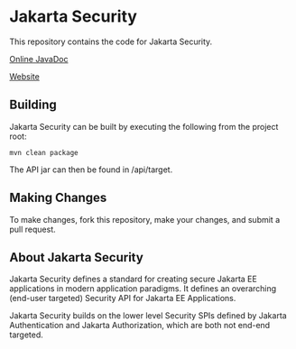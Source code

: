# Jakarta Security

This repository contains the code for Jakarta Security.

[Online JavaDoc](https://javadoc.io/doc/jakarta.security.enterprise/jakarta.security.enterprise-api/)

[Website](https://jakartaee.github.io/security/)

Building
--------

Jakarta Security can be built by executing the following from the project root:

``mvn clean package``

The API jar can then be found in /api/target.

Making Changes
--------------

To make changes, fork this repository, make your changes, and submit a pull request.

About Jakarta Security
-------------

Jakarta Security defines a standard for creating secure Jakarta EE applications in modern application paradigms.
It defines an overarching (end-user targeted) Security API for Jakarta EE Applications.

Jakarta Security builds on the lower level Security SPIs defined by Jakarta Authentication and Jakarta Authorization,
which are both not end-end targeted.
